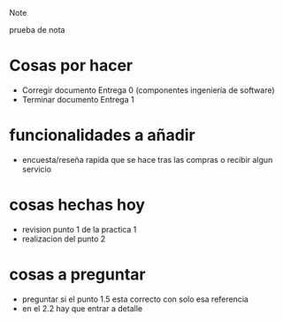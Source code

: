 >[!NOTE]
> prueba de nota

# Cosas por hacer

  - Corregir documento Entrega 0 (componentes ingeniería de software)
  - Terminar documento Entrega 1

# funcionalidades a añadir
  - encuesta/reseña  rapida que se hace tras las compras o recibir algun servicio


# cosas hechas hoy
  - revision punto 1 de la practica 1
  - realizacion del punto 2

# cosas a preguntar 
  - preguntar si el punto 1.5 esta correcto con solo esa referencia
  - en el 2.2 hay que entrar a detalle